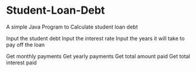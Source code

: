 # Student-Loan-Debt
A simple Java Program to Calculate student loan debt

Input the student debt 
Input the interest rate
Input the years it will take to pay off the loan

Get monthly payments
Get yearly payments
Get total amount paid 
Get total interest paid
